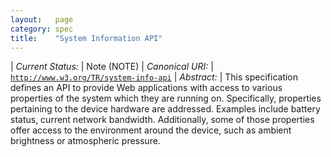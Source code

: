 ```yaml
---
layout:   page
category: spec
title:    "System Information API"
---
```


| *Current Status:* | Note (NOTE)
| *Canonical URI:* | [`http://www.w3.org/TR/system-info-api`](http://www.w3.org/TR/system-info-api)
| *Abstract:* | This specification defines an API to provide Web applications with access to various properties of the system which they are running on. Specifically, properties pertaining to the device hardware are addressed. Examples include battery status, current network bandwidth. Additionally, some of those properties offer access to the environment around the device, such as ambient brightness or atmospheric pressure.